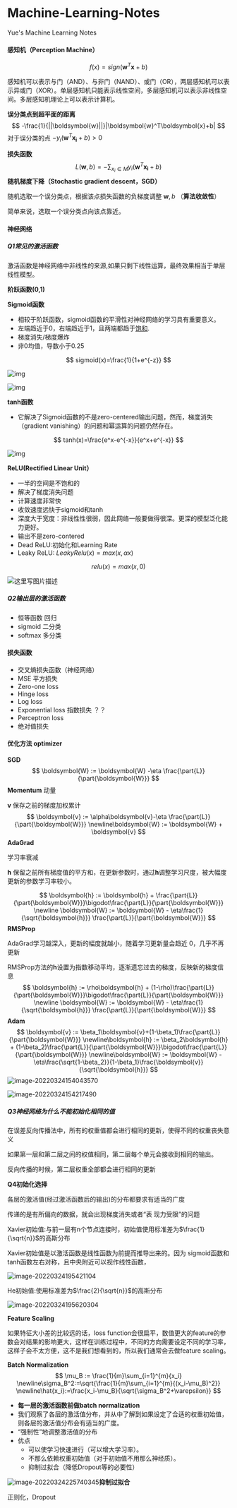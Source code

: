 # Machine-Learning-Notes
Yue's Machine Learning Notes

#### 感知机（Perception Machine）

$$
f(x)=sign(\boldsymbol{w}^T\boldsymbol{x}+b)
$$

感知机可以表示与门（AND）、与非门（NAND）、或门（OR），两层感知机可以表示异或门（XOR）。单层感知机只能表示线性空间，多层感知机可以表示非线性空间。多层感知机理论上可以表示计算机。

**误分类点到超平面的距离**
$$
-\frac{1}{||\boldsymbol{w}||}|\boldsymbol{w}^T\boldsymbol{x}+b|
$$
对于误分类的点 $-y_i(\boldsymbol{w}^T\boldsymbol{x_i}+b) > 0$

**损失函数**
$$
L(\boldsymbol{w},b) = - \sum_{x_i\in M}y_i(\boldsymbol{w}^T\boldsymbol{x_i}+b)
$$
**随机梯度下降（Stochastic gradient descent，SGD）**

随机选取一个误分类点，根据该点损失函数的负梯度调整 $\boldsymbol{w},b$ （**算法收敛性**）

简单来说，选取一个误分类点向该点靠近。



#### 神经网络

##### Q1常见的激活函数

激活函数是神经网络中非线性的来源,如果只剩下线性运算，最终效果相当于单层线性模型。

**阶跃函数(0,1)**

**Sigmoid函数**

- 相较于阶跃函数，sigmoid函数的平滑性对神经网络的学习具有重要意义。
- 左端趋近于0，右端趋近于1，且两端都趋于[饱和](https://www.cnblogs.com/tangjicheng/p/9323389.html).
- 梯度消失/梯度爆炸
- 非0均值，导数小于0.25

$$
sigmoid(x)=\frac{1}{1+e^{-z}}
$$

![img](https://pic4.zhimg.com/80/v2-2d93251eb7641494b7268fbd8edd888f_1440w.jpg)

![img](https://pic3.zhimg.com/80/v2-995ba930f6f2c5dd1ca4ddeb10661666_1440w.jpg)

**tanh函数**

- 它解决了Sigmoid函数的不是zero-centered输出问题，然而，梯度消失（gradient vanishing）的问题和幂运算的问题仍然存在。

$$
tanh(x)=\frac{e^x-e^{-x}}{e^x+e^{-x}}
$$

![img](https://pic4.zhimg.com/80/v2-db9d7889d408a1a13d49be058c797f33_1440w.jpg)

**ReLU(Rectified Linear Unit）**

- 一半的空间是不饱和的
- 解决了梯度消失问题 
- 计算速度非常快
- 收敛速度远快于sigmoid和tanh
- 深度大于宽度：非线性性很弱，因此网络一般要做得很深。更深的模型泛化能力更好。
- 输出不是zero-contered
- Dead ReLU:初始化和Learning Rate
- Leaky ReLU: $LeakyRelu(x)=max(x,\alpha x)$ 

$$
relu(x)=max(x,0)
$$



![这里写图片描述](https://img-blog.csdn.net/20180503231727530?watermark/2/text/aHR0cHM6Ly9ibG9nLmNzZG4ubmV0L3R5aGpfc2Y=/font/5a6L5L2T/fontsize/400/fill/I0JBQkFCMA==/dissolve/70)

##### Q2输出层的激活函数

- 恒等函数 回归
- sigmoid 二分类
- softmax 多分类

#### 损失函数

- 交叉熵损失函数（神经网络）
- MSE 平方损失
- Zero-one loss
- Hinge loss
- Log loss
- Exponential loss 指数损失 ？？
- Perceptron loss
- 绝对值损失

#### 优化方法 optimizer

**SGD**
$$
\boldsymbol{W} := \boldsymbol{W} -\eta \frac{\part{L}}{\part{\boldsymbol{W}}}
$$
**Momentum** 动量

$\boldsymbol{v}$ 保存之前的梯度加权累计
$$
\boldsymbol{v} := \alpha\boldsymbol{v}-\eta \frac{\part{L}}{\part{\boldsymbol{W}}}
\newline\boldsymbol{W} := \boldsymbol{W} + \boldsymbol{v}
$$
**AdaGrad**

学习率衰减

$\boldsymbol{h}$ 保留之前所有梯度值的平方和，在更新参数时，通过$\boldsymbol{h}$调整学习尺度，被大幅度更新的参数学习率较小。


$$
\boldsymbol{h} := \boldsymbol{h} + \frac{\part{L}}{\part{\boldsymbol{W}}}\bigodot\frac{\part{L}}{\part{\boldsymbol{W}}}
\newline \boldsymbol{W} := \boldsymbol{W} - \eta\frac{1}{\sqrt{\boldsymbol{h}}} \frac{\part{L}}{\part{\boldsymbol{W}}}
$$
**RMSProp** 

AdaGrad学习越深入，更新的幅度就越小，随着学习更新量会趋近 0，几乎不再更新

RMSProp方法的$\boldsymbol{h}$设置为指数移动平均，逐渐遗忘过去的梯度，反映新的梯度信息
$$
\boldsymbol{h} := \rho\boldsymbol{h} + (1-\rho)\frac{\part{L}}{\part{\boldsymbol{W}}}\bigodot\frac{\part{L}}{\part{\boldsymbol{W}}}
\newline \boldsymbol{W} := \boldsymbol{W} - \eta\frac{1}{\sqrt{\boldsymbol{h}}} \frac{\part{L}}{\part{\boldsymbol{W}}}
$$
**Adam**
$$
\boldsymbol{v} := \beta_1\boldsymbol{v}+(1-\beta_1)\frac{\part{L}}{\part{\boldsymbol{W}}}
\newline\boldsymbol{h} := \beta_2\boldsymbol{h} + (1-\beta_2)\frac{\part{L}}{\part{\boldsymbol{W}}}\bigodot\frac{\part{L}}{\part{\boldsymbol{W}}}
\newline\boldsymbol{W} := \boldsymbol{W} - \eta\frac{\sqrt{1-\beta_2}}{1-\beta_1}\frac{\boldsymbol{v}}{\sqrt{\boldsymbol{h}}}
$$
![image-20220324154043570](C:\Users\56482\AppData\Roaming\Typora\typora-user-images\image-20220324154043570.png)

![image-20220324154217490](C:\Users\56482\AppData\Roaming\Typora\typora-user-images\image-20220324154217490.png)

##### Q3神经网络为什么不能初始化相同的值

在误差反向传播法中，所有的权重值都会进行相同的更新，使得不同的权重丧失意义

如果第一层和第二层之间的权值相同，第二层每个单元会接收到相同的输出。

反向传播的时候，第二层权重全部都会进行相同的更新

**Q4初始化选择**

各层的激活值(经过激活函数后的输出)的分布都要求有适当的广度

传递的是有所偏向的数据，就会出现梯度消失或者“表 现力受限”的问题

Xavier初始值:与前一层有n个节点连接时，初始值使用标准差为$\frac{1}{\sqrt{n}}$的高斯分布

Xavier初始值是以激活函数是线性函数为前提而推导出来的。因为 sigmoid函数和tanh函数左右对称，且中央附近可以视作线性函数，

![image-20220324195421104](C:\Users\56482\AppData\Roaming\Typora\typora-user-images\image-20220324195421104.png)

He初始值:使用标准差为$\frac{2}{\sqrt{n}}$的高斯分布

![image-20220324195620304](C:\Users\56482\AppData\Roaming\Typora\typora-user-images\image-20220324195620304.png)

**Feature Scaling**

如果特征大小差的比较远的话，loss function会很扁平，数值更大的feature的参数会对结果的影响更大，这样在训练过程中，不同的方向需要设定不同的学习率，这样子会不太方便，这不是我们想看到的，所以我们通常会去做feature scaling。

**Batch Normalization**
$$
\mu_B := \frac{1}{m}\sum_{i=1}^{m}{x_i}
\newline\sigma_B^2:=\sqrt{\frac{1}{m}\sum_{i=1}^{m}{(x_i-\mu_B)^2}}
\newline\hat{x_i}:=\frac{x_i-\mu_B}{\sqrt{\sigma_B^2+\varepsilon}}
$$


- **每一层的激活函数前做batch normalization**
- 我们观察了各层的激活值分布，并从中了解到如果设定了合适的权重初始值，则各层的激活值分布会有适当的广度。
- “强制性”地调整激活值的分布
- 优点
  - 可以使学习快速进行（可以增大学习率）。 
  - 不那么依赖权重初始值（对于初始值不用那么神经质）。 
  - 抑制过拟合（降低Dropout等的必要性）

![image-20220324225740345](C:\Users\56482\AppData\Roaming\Typora\typora-user-images\image-20220324225740345.png)**抑制过拟合**

正则化，Dropout
